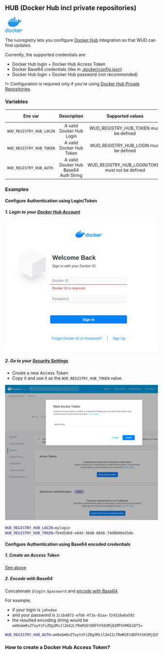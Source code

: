 ## HUB (Docker Hub incl private repositories)
![logo](docker.png)

The ```hub```registry lets you configure [Docker Hub](https://hub.docker.com/) integration so that WUD can find updates.

Currently, the supported credentials are:
- Docker Hub login + Docker Hub Access Token
- Docker Base64 credentials (like in [.docker/config.json](https://docs.docker.com/engine/reference/commandline/login/))
- Docker Hub login + Docker Hub password (not recommended)

!> Configuration is required only if you're using [Docker Hub Private Repositories](https://docs.docker.com/docker-hub/repos/#private-repositories).

### Variables

| Env var                  | Description                           | Supported values                                  | Default value |
| ------------------------ |:-------------------------------------:|:-------------------------------------------------:|:-------------:| 
| `WUD_REGISTRY_HUB_LOGIN` | A valid Docker Hub Login              | WUD_REGISTRY_HUB_TOKEN must be defined            |               |
| `WUD_REGISTRY_HUB_TOKEN` | A valid Docker Hub Token              | WUD_REGISTRY_HUB_LOGIN must be defined            |               |
| `WUD_REGISTRY_HUB_AUTH`  | A valid Docker Hub Base64 Auth String | WUD_REGISTRY_HUB_LOGIN/TOKEN  must not be defined |               |

### Examples

#### Configure Authentication using Login/Token

##### 1. Login to your&nbsp;[Docker Hub Account](https://hub.docker.com/)
![image](hub_login.png)

##### 2. Go to your&nbsp;[Security Settings](https://hub.docker.com/settings/security)
- Create a new Access Token
- Copy it and use it as the `WUD_REGISTRY_HUB_TOKEN` value

![image](hub_token.png)

```bash
WUD_REGISTRY_HUB_LOGIN=mylogin
WUD_REGISTRY_HUB_TOKEN=fb4d5db9-e64d-3648-8846-74d0846e55de
```

#### Configure Authentication using Base64 encoded credentials

##### 1. Create an Access Token
[See above](registries/hub/?id=configure-authentication-using-logintoken)

##### 2. Encode with Base64
Concatenate `$login:$password` and [encode with Base64](https://www.base64encode.org/).

For example,
- if your login is `johndoe`
- and your password is `2c1bd872-efb6-4f3a-81aa-724518a0a592`
- the resulted encoding string would be `am9obmRvZToyYzFiZDg3Mi1lZmI2LTRmM2EtODFhYS03MjQ1MThhMGE1OTI=`

```bash
WUD_REGISTRY_HUB_AUTH=am9obmRvZToyYzFiZDg3Mi1lZmI2LTRmM2EtODFhYS03MjQ1MThhMGE1OTI=
```

### How to create a Docker Hub Access Token?

